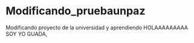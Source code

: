 # Modificando_pruebaunpaz
Modificando proyecto de la universidad y aprendiendo
HOLAAAAAAAAA SOY YO GUADA,
